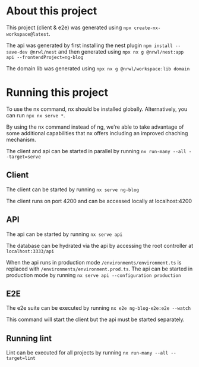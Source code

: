 # About this project
This project (client & e2e) was generated using `npx create-nx-workspace@latest`.

The api was generated by first installing the nest plugin `npm install --save-dev @nrwl/nest` and then generated using `npx nx g @nrwl/nest:app api --frontendProject=ng-blog`

The domain lib was generated using `npx nx g @nrwl/workspace:lib domain`

# Running this project
To use the nx command, nx should be installed globally. Alternatively, you can run `npx nx serve *`.

By using the nx command instead of ng, we're able to take advantage of some additional capabilities that nx offers including an improved chaching mechanism.

The client and api can be started in parallel by running `nx run-many --all --target=serve`

## Client
The client can be started by running `nx serve ng-blog`

The client runs on port 4200 and can be accessed locally at localhost:4200

## API
The api can be started by running `nx serve api`

The database can be hydrated via the api by accessing the root controller at `localhost:3333/api`

When the api runs in production mode `/environments/environment.ts` is replaced with `/environments/environment.prod.ts`. The api can be started in production mode by running `nx serve api --configuration production`

## E2E
The e2e suite can be executed by running `nx e2e ng-blog-e2e:e2e --watch`

This command will start the client but the api must be started separately.


## Running lint
Lint can be executed for all projects by running `nx run-many --all --target=lint`

